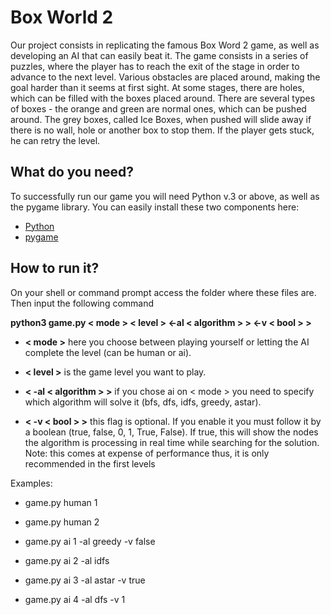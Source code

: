 # Box World 2

Our project consists in replicating the famous Box Word 2 game, as well as developing an AI that can easily beat it. The game consists in a series of puzzles, where the player has to reach the exit of the stage in order to advance to the next level. Various obstacles are placed around, making the goal harder than it seems at first sight. At some stages, there are holes, which can be filled with the boxes placed around. There are several types of boxes - the orange and green are normal ones, which can be pushed around. The grey boxes, called Ice Boxes, when pushed will slide away if there is no wall, hole or another box to stop them. If the player gets stuck, he can retry the level.

## What do you need?

To successfully run our game you will need Python v.3 or above, as well as the pygame library.
You can easily install these two components here:
* [Python](https://www.python.org/)
* [pygame](https://realpython.com/pygame-a-primer/#background-and-setup)

## How to run it?

On your shell or command prompt access the folder where these files are. Then input the following command

__python3 game.py < mode > < level > <-al < algorithm > > <-v < bool > >__
* __< mode >__ here you choose between playing yourself or letting the AI complete the level (can be human or ai).

* __< level >__ is the game level you want to play.

* __< -al < algorithm > >__ if you chose ai on < mode > you need to specify which algorithm will solve it (bfs, dfs, idfs, greedy, astar).

*  __< -v < bool > >__  this flag is optional. If you enable it you must follow it by a boolean (true, false, 0, 1, True, False). If true, this will show the nodes the algorithm is processing in real time while searching for the solution. Note: this comes at expense of performance thus, it is only recommended in the first levels

Examples:

* game.py human 1

* game.py human 2

* game.py ai 1 -al greedy -v false

* game.py ai 2 -al idfs

* game.py ai 3 -al astar -v true

* game.py ai 4 -al dfs -v 1
